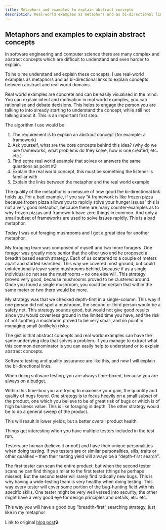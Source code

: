 ```yaml
---
title: Metaphors and examples to explain abstract concepts
description: Real-world examples as metaphors and as bi-directional links to explain concepts
---
```


## Metaphors and examples to explain abstract concepts

In software engineering and computer science there are many complex and abstract concepts which are difficult to
understand and even harder to explain.

To help me understand and explain these concepts, I use real-world examples as metaphors and as bi-directional
links to explain concepts between abstract and real world domains.

Real world examples are concrete and can be easily visualised in the mind. You can explain intent and motivation in
real world examples, you can rationalise and debate decisions. This helps to engage the person you are talking to
into already starting to understand the concept, while still not talking about it. This is an important first step.

The algorithm I use would be:

1. The requirement is to explain an abstract concept (for example: a framework)
2. Ask yourself, what are the core concepts behind this idea? (why do we use frameworks, what problems do they
   solve, how is one created, etc. etc.)
3. Find some real world example that solves or answers the same questions as point #2
4. Explain the real world concept, this must be something the listener is familiar with
5. Explain the links between the metaphor and the real world example

The quality of the metaphor is a measure of how good the bi-directional link holds up. For a bad example, if you
say “A framework is like frozen pizza because frozen pizza allows you to rapidly solve your hunger issues” this is
not a very good metaphor, because there are many counter-examples as to why frozen pizzas and framework have zero
things in common. And only a small subset of frameworks are used to solve issues rapidly. This is a bad metaphor.

Today I was out foraging mushrooms and I got a great idea for another metaphor.

My foraging team was composed of myself and two more foragers. One forager was greatly more senior that the other
two and he proposed a breadth based search strategy. Each of us scattered to a couple of meters apart and started
searched. This way we covered most ground, but could unintentionally leave some mushrooms behind, because if as a
single individual do not see the mushrooms – no one else will. This strategy proved very good, because mushrooms
proved to be clustered around. Once you found a single mushroom, you could be certain that within the same meter or
two there would be more.

My strategy was that we checked depth-first in a single-column. This way if one person did not spot a mushroom, the
second or third person would be a safety net. This strategy sounds good, but would not give good results since you
would cover less ground in the limited time you have, and the risk of not spotting a mushroom proved to be very
small, and no point in managing small (unlikely) risks.

The gist is that abstract concepts and real world examples can have the same underlying idea that solves a problem.
If you manage to extract what this common denominator is you can easily help to understand or to explain abstract
concepts.

Software testing and quality assurance are like this, and now I will explain the bi-directional links.

When doing software testing, you are always time-boxed, because you are always on a budget.

Within this time-box you are trying to maximise your gain, the quantity and quality of bugs found. One strategy is
to focus heavily on a small subset of the product, one which you believe to be of great risk of bugs or which is of
high business value. This is like foraging in depth. The other strategy would be to do a general sweep of the
product.

This will result in lower yields, but a better overall product health.

Things get interesting when you have multiple testers included in the test run.

Testers are human (believe it or not!) and have their unique personalities when doing testing. If two testers are
or similar personalities, sills, traits or other qualities – then their testing yield will always be a “depth-first
search”.

The first tester can scan the entire product, but when the second tester scans he can find things similar to the
first tester (things he perhaps missed). But the second tester will rarely find radically new bugs. This is why
having a wide-testing team is very healthy when doing testing. This way every tester will cover some portion of the
bug-hunting field with his specific skills. One tester might be very well versed into security, the other might
have a very good eye for design principles and details, etc. etc.

This way you will have a good bug “breadth-first” searching strategy, just like in my metaphor

Link to original
[blog post](https://deghq.com/wordpress/devedu/metaphors-and-examples-to-explain-abstract-concepts/)🔒
